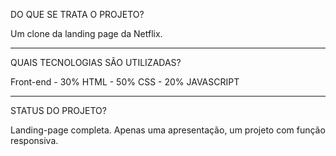 DO QUE SE TRATA O PROJETO? 

Um clone da landing page da Netflix.
_____________________________________________________________

QUAIS TECNOLOGIAS SÃO UTILIZADAS?

Front-end - 30% HTML - 50% CSS - 20% JAVASCRIPT

______________________________________________________________


STATUS DO PROJETO?

Landing-page completa. 
Apenas uma apresentação, um projeto com função responsiva.
